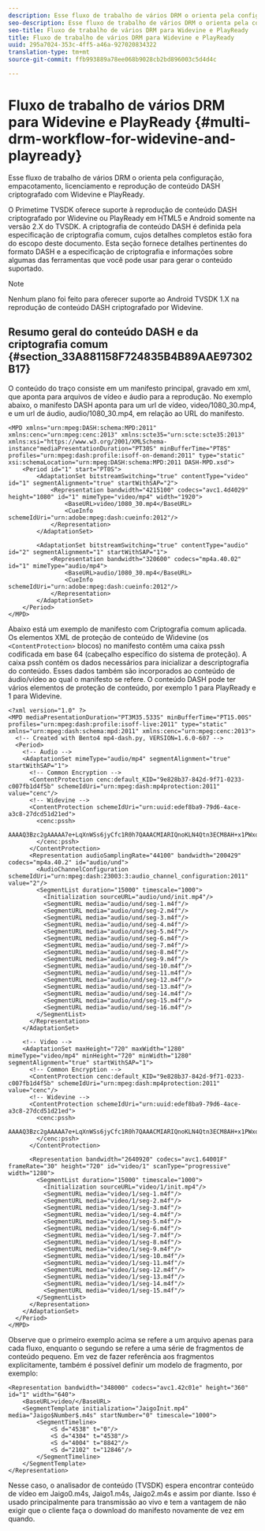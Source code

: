 ```yaml
---
description: Esse fluxo de trabalho de vários DRM o orienta pela configuração, empacotamento, licenciamento e reprodução de conteúdo DASH criptografado com Widevine e PlayReady.
seo-description: Esse fluxo de trabalho de vários DRM o orienta pela configuração, empacotamento, licenciamento e reprodução de conteúdo DASH criptografado com Widevine e PlayReady.
seo-title: Fluxo de trabalho de vários DRM para Widevine e PlayReady
title: Fluxo de trabalho de vários DRM para Widevine e PlayReady
uuid: 295a7024-353c-4ff5-a46a-927020834322
translation-type: tm+mt
source-git-commit: ffb993889a78ee068b9028cb2bd896003c5d4d4c

---
```



# Fluxo de trabalho de vários DRM para Widevine e PlayReady {#multi-drm-workflow-for-widevine-and-playready}

Esse fluxo de trabalho de vários DRM o orienta pela configuração, empacotamento, licenciamento e reprodução de conteúdo DASH criptografado com Widevine e PlayReady.

O Primetime TVSDK oferece suporte à reprodução de conteúdo DASH criptografado por Widevine ou PlayReady em HTML5 e Android somente na versão 2.X do TVSDK. A criptografia de conteúdo DASH é definida pela especificação de criptografia comum, cujos detalhes completos estão fora do escopo deste documento. Esta seção fornece detalhes pertinentes do formato DASH e a especificação de criptografia e informações sobre algumas das ferramentas que você pode usar para gerar o conteúdo suportado.

>[!NOTE]
>
>Nenhum plano foi feito para oferecer suporte ao Android TVSDK 1.X na reprodução de conteúdo DASH criptografado por Widevine.

## Resumo geral do conteúdo DASH e da criptografia comum {#section_33A881158F724835B4B89AAE97302B17}

O conteúdo do traço consiste em um manifesto principal, gravado em xml, que aponta para arquivos de vídeo e áudio para a reprodução. No exemplo abaixo, o manifesto DASH aponta para um url de vídeo, video/1080_30.mp4, e um url de áudio, audio/1080_30.mp4, em relação ao URL do manifesto.

```
<MPD xmlns="urn:mpeg:DASH:schema:MPD:2011" xmlns:cenc="urn:mpeg:cenc:2013" xmlns:scte35="urn:scte:scte35:2013" xmlns:xsi="https://www.w3.org/2001/XMLSchema-instance"mediaPresentationDuration="PT30S" minBufferTime="PT8S" profiles="urn:mpeg:dash:profile:isoff-on-demand:2011" type="static" xsi:schemaLocation="urn:mpeg:DASH:schema:MPD:2011 DASH-MPD.xsd">
    <Period id="1" start="PT0S">
        <AdaptationSet bitstreamSwitching="true" contentType="video" id="1" segmentAlignment="true" startWithSAP="2">
            <Representation bandwidth="4215100" codecs="avc1.4d4029" height="1080" id="1" mimeType="video/mp4" width="1920">
                <BaseURL>video/1080_30.mp4</BaseURL>
                <CueInfo schemeIdUri="urn:adobe:mpeg:dash:cueinfo:2012"/>
            </Representation>
        </AdaptationSet>
 
        <AdaptationSet bitstreamSwitching="true" contentType="audio" id="2" segmentAlignment="1" startWithSAP="1">
            <Representation bandwidth="320600" codecs="mp4a.40.02" id="1" mimeType="audio/mp4">
                <BaseURL>audio/1080_30.mp4</BaseURL>
                <CueInfo schemeIdUri="urn:adobe:mpeg:dash:cueinfo:2012"/>
            </Representation>
        </AdaptationSet>
    </Period>
</MPD>
```

Abaixo está um exemplo de manifesto com Criptografia comum aplicada. Os elementos XML de proteção de conteúdo de Widevine (os `<ContentProtection>` blocos) no manifesto contêm uma caixa pssh codificada em base 64 (cabeçalho específico do sistema de proteção). A caixa pssh contém os dados necessários para inicializar a descriptografia do conteúdo. Esses dados também são incorporados ao conteúdo de áudio/vídeo ao qual o manifesto se refere. O conteúdo DASH pode ter vários elementos de proteção de conteúdo, por exemplo 1 para PlayReady e 1 para Widevine.

```
<?xml version="1.0" ?>
<MPD mediaPresentationDuration="PT3M35.533S" minBufferTime="PT15.00S" profiles="urn:mpeg:dash:profile:isoff-live:2011" type="static" xmlns="urn:mpeg:dash:schema:mpd:2011" xmlns:cenc="urn:mpeg:cenc:2013">
  <!-- Created with Bento4 mp4-dash.py, VERSION=1.6.0-607 -->
  <Period>
    <!-- Audio -->
    <AdaptationSet mimeType="audio/mp4" segmentAlignment="true" startWithSAP="1">
      <!-- Common Encryption -->
      <ContentProtection cenc:default_KID="9e828b37-842d-9f71-0233-c007fb1d4f5b" schemeIdUri="urn:mpeg:dash:mp4protection:2011" value="cenc"/>
      <!-- Widevine -->
      <ContentProtection schemeIdUri="urn:uuid:edef8ba9-79d6-4ace-a3c8-27dcd51d21ed">
        <cenc:pssh>
        AAAAQ3Bzc2gAAAAA7e+LqXnWSs6jyCfc1R0h7QAAACMIARIQnoKLN4Qtn3ECM8AH+x1PWxoKaW50ZXJ0cnVzdCIBKg==
        </cenc:pssh>
      </ContentProtection>
      <Representation audioSamplingRate="44100" bandwidth="200429" codecs="mp4a.40.2" id="audio/und">
        <AudioChannelConfiguration schemeIdUri="urn:mpeg:dash:23003:3:audio_channel_configuration:2011" value="2"/>
        <SegmentList duration="15000" timescale="1000">
          <Initialization sourceURL="audio/und/init.mp4"/>
          <SegmentURL media="audio/und/seg-1.m4f"/>
          <SegmentURL media="audio/und/seg-2.m4f"/>
          <SegmentURL media="audio/und/seg-3.m4f"/>
          <SegmentURL media="audio/und/seg-4.m4f"/>
          <SegmentURL media="audio/und/seg-5.m4f"/>
          <SegmentURL media="audio/und/seg-6.m4f"/>
          <SegmentURL media="audio/und/seg-7.m4f"/>
          <SegmentURL media="audio/und/seg-8.m4f"/>
          <SegmentURL media="audio/und/seg-9.m4f"/>
          <SegmentURL media="audio/und/seg-10.m4f"/>
          <SegmentURL media="audio/und/seg-11.m4f"/>
          <SegmentURL media="audio/und/seg-12.m4f"/>
          <SegmentURL media="audio/und/seg-13.m4f"/>
          <SegmentURL media="audio/und/seg-14.m4f"/>
          <SegmentURL media="audio/und/seg-15.m4f"/>
          <SegmentURL media="audio/und/seg-16.m4f"/>
        </SegmentList>
      </Representation>
    </AdaptationSet>
 
    <!-- Video -->
    <AdaptationSet maxHeight="720" maxWidth="1280" mimeType="video/mp4" minHeight="720" minWidth="1280" segmentAlignment="true" startWithSAP="1">
      <!-- Common Encryption -->
      <ContentProtection cenc:default_KID="9e828b37-842d-9f71-0233-c007fb1d4f5b" schemeIdUri="urn:mpeg:dash:mp4protection:2011" value="cenc"/>
      <!-- Widevine -->
      <ContentProtection schemeIdUri="urn:uuid:edef8ba9-79d6-4ace-a3c8-27dcd51d21ed">
        <cenc:pssh>
        AAAAQ3Bzc2gAAAAA7e+LqXnWSs6jyCfc1R0h7QAAACMIARIQnoKLN4Qtn3ECM8AH+x1PWxoKaW50ZXJ0cnVzdCIBKg==
        </cenc:pssh>
      </ContentProtection>
 
      <Representation bandwidth="2640920" codecs="avc1.64001F" frameRate="30" height="720" id="video/1" scanType="progressive" width="1280">
        <SegmentList duration="15000" timescale="1000">
          <Initialization sourceURL="video/1/init.mp4"/>
          <SegmentURL media="video/1/seg-1.m4f"/>
          <SegmentURL media="video/1/seg-2.m4f"/>
          <SegmentURL media="video/1/seg-3.m4f"/>
          <SegmentURL media="video/1/seg-4.m4f"/>
          <SegmentURL media="video/1/seg-5.m4f"/>
          <SegmentURL media="video/1/seg-6.m4f"/>
          <SegmentURL media="video/1/seg-7.m4f"/>
          <SegmentURL media="video/1/seg-8.m4f"/>
          <SegmentURL media="video/1/seg-9.m4f"/>
          <SegmentURL media="video/1/seg-10.m4f"/>
          <SegmentURL media="video/1/seg-11.m4f"/>
          <SegmentURL media="video/1/seg-12.m4f"/>
          <SegmentURL media="video/1/seg-13.m4f"/>
          <SegmentURL media="video/1/seg-14.m4f"/>
          <SegmentURL media="video/1/seg-15.m4f"/>
        </SegmentList>
      </Representation>
    </AdaptationSet>
  </Period>
</MPD>
```

Observe que o primeiro exemplo acima se refere a um arquivo apenas para cada fluxo, enquanto o segundo se refere a uma série de fragmentos de conteúdo pequeno. Em vez de fazer referência aos fragmentos explicitamente, também é possível definir um modelo de fragmento, por exemplo:

```
<Representation bandwidth="348000" codecs="avc1.42c01e" height="360" id="1" width="640">
    <BaseURL>video/</BaseURL>
    <SegmentTemplate initialization="JaigoInit.mp4" media="Jaigo$Number$.m4s" startNumber="0" timescale="1000">
        <SegmentTimeline>
            <S d="4538" t="0"/>
            <S d="4304" t="4538"/>
            <S d="4004" t="8842"/>
            <S d="2102" t="12846"/>
        </SegmentTimeline>
    </SegmentTemplate>
</Representation>
```

Nesse caso, o analisador de conteúdo (TVSDK) espera encontrar conteúdo de vídeo em Jaigo0.m4s, Jaigo1.m4s, Jaigo2.m4s e assim por diante. Isso é usado principalmente para transmissão ao vivo e tem a vantagem de não exigir que o cliente faça o download do manifesto novamente de vez em quando.
